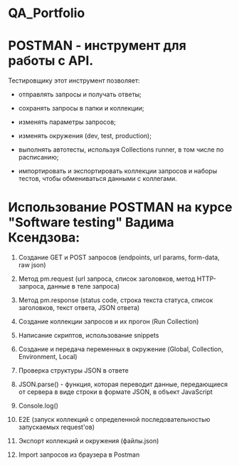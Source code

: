 # QA_Portfolio

# POSTMAN - инструмент для работы с API.

Тестировщику этот инструмент позволяет: 

- отправлять запросы и получать ответы;

- сохранять запросы в папки и коллекции;

- изменять параметры запросов;

- изменять окружения (dev, test, production);

- выполнять автотесты, используя Collections runner, в том числе по расписанию;

- импортировать и экспортировать коллекции запросов и наборы тестов, чтобы обмениваться данными с коллегами.

# Использование POSTMAN на курсе "Software testing" Вадима Ксендзова:

1. Создание GET и POST запросов (endpoints, url params, form-data, raw json)

2. Метод pm.request (url запроса, список заголовков, метод HTTP-запроса, данные в теле запроса)

3. Метод pm.response (status code, строка текста статуса, список заголовков, текст ответа, JSON ответа)

4. Создание коллекции запросов и их прогон (Run Collection)

5. Написание скриптов, использование snippets

6. Создание и передача переменных в окружение (Global, Collection, Environment, Local)

7. Проверка структуры JSON в ответе

8. JSON.parse() - функция, которая переводит данные, передающиеся от сервера в виде строки в формате JSON, в объект JavaScript

9. Console.log()

10. E2E (запуск коллекций с определенной последовательностью запускаемых request'ов)

11. Экспорт коллекций и окружения (файлы.json)

12. Import запросов из браузера в Postman
